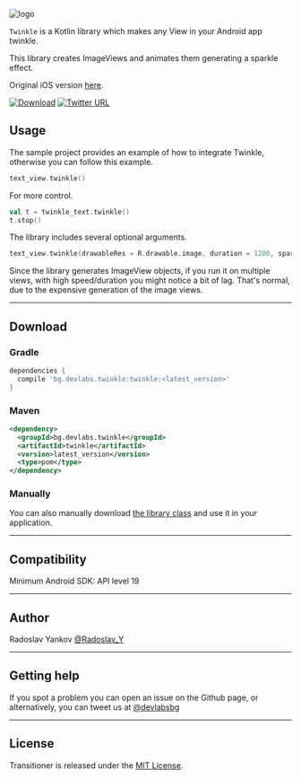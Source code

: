 ![logo](https://raw.githubusercontent.com/dev-labs-bg/twinkle/master/preview.gif)



`Twinkle` is a Kotlin library which makes any View in your Android app twinkle.

This library creates ImageViews and animates them generating a sparkle effect.

Original iOS version [here](https://github.com/piemonte/Twinkle).

[![Download](https://img.shields.io/badge/download-1.0-6db33f.svg?style=flat-square&label=version)](https://jitpack.io/#dev-labs-bg/twinkle) [![Twitter URL](https://img.shields.io/badge/twitter-%40devlabsbg-1DA1F2.svg?style=flat-square&logo=twitter)](http://twitter.com/devlabsbg)


## Usage

The sample project provides an example of how to integrate Twinkle, otherwise you can follow this example.

```kotlin
text_view.twinkle()

```

For more control.
```kotlin
val t = twinkle_text.twinkle()
t.stop()
```


The library includes several optional arguments.
```kotlin
text_view.twinkle(drawableRes = R.drawable.image, duration = 1200, sparsity = 200, size = 120)
```

Since the library generates ImageView objects, if you run it on multiple views, with high speed/duration you might notice a bit of lag. That's normal, due to the expensive generation of the image views.

---
## Download

### Gradle

```gradle
dependencies {
  compile 'bg.devlabs.twinkle:twinkle:<latest_version>'
}
 ```
 
### Maven
```xml
<dependency>
  <groupId>bg.devlabs.twinkle</groupId>
  <artifactId>twinkle</artifactId>
  <version>latest_version</version>
  <type>pom</type>
</dependency>
```

### Manually

You can also manually download [the library class](https://github.com/dev-labs-bg/twinkle/blob/master/twinkle/src/main/java/bg/devlabs/twinkle/Twinkle.kt) and use it in your application.

---
## Compatibility

Minimum Android SDK: API level 19

---
## Author

Radoslav Yankov [@Radoslav_Y](https://twitter.com/Radoslav_Y)

---
## Getting help

If you spot a problem you can open an issue on the Github page, or alternatively, you can tweet us at [@devlabsbg](https://twitter.com/devlabsbg)

---
## License

Transitioner is released under the [MIT License](https://github.com/dev-labs-bg/twinkle/blob/master/LICENSE).
